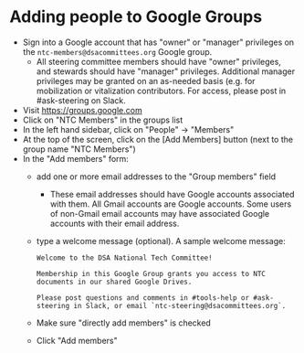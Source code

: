 # Adding people to Google Groups


- Sign into a Google account that has "owner" or "manager" privileges on the `ntc-members@dsacommittees.org` Google group. 
  - All steering committee members should have "owner" privileges, and stewards should have "manager" privileges. Additional manager privileges may be granted on an as-needed basis (e.g. for mobilization or vitalization contributors. For access, please post in #ask-steering on Slack.
- Visit https://groups.google.com
- Click on "NTC Members" in the groups list
- In the left hand sidebar, click on "People" -> "Members"
- At the top of the screen, click on the [Add Members] button (next to the group name "NTC Members")
- In the "Add members" form:
  - add one or more email addresses to the "Group members" field
    - These email addresses should have Google accounts associated with them. All Gmail accounts are Google accounts. Some users of non-Gmail email accounts may have associated Google accounts with their email address.
  - type a welcome message (optional). A sample welcome message:

    ```
    Welcome to the DSA National Tech Committee!

    Membership in this Google Group grants you access to NTC documents in our shared Google Drives.

    Please post questions and comments in #tools-help or #ask-steering in Slack, or email `ntc-steering@dsacommittees.org`.
    ```
  - Make sure "directly add members" is checked
  - Click "Add members"

